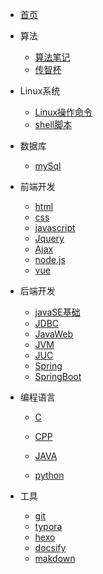 * [首页](/README.md)
* 算法
	* [算法笔记](/algorithm/README.md)
  * [传智杯](algorithm\第五届“传智杯”全国大学生计算机大赛（练习赛）.md)
* Linux系统
	* [Linux操作命令](#)
	* [shell脚本](#)
* 数据库

  * [mySql](/database/README.md)
* 前端开发
  * [html](#)
  * [css](#)
  * [javascript](/前端/javascript/README.md)
  * [Jquery](#)
  * [Ajax](#)
  * [node.js](#)
  * [vue](#)
* 后端开发

   * [javaSE基础](#)
   * [JDBC](#)
   * [JavaWeb](#)
   * [JVM](#)
   * [JUC](#)
   * [Spring](#)
   * [SpringBoot](#)
* 编程语言

   * [C](#)

    * [CPP](#)
    * [JAVA](/编程语言/Java/README.md)
    * [python](/language/python/pythonlearn.md)
* 工具
  * [git](/工具/Gitlearn.md)
  * [typora](#)
  * [hexo](#)
  * [docsify](/docsify/docsify.md)
  * [makdown](#)

